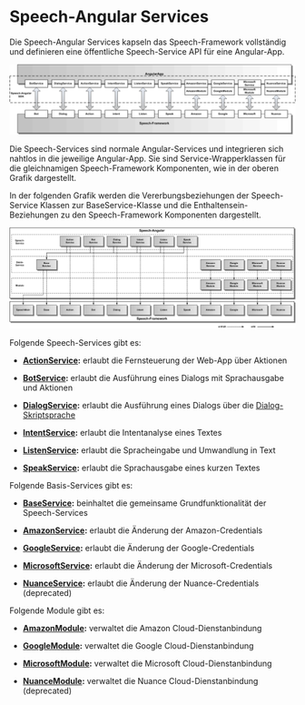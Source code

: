 # Speech-Angular Services

Die Speech-Angular Services kapseln das Speech-Framework vollständig und definieren eine öffentliche Speech-Service API für eine Angular-App.


![Service-Architektur](Service-1.gif)


Die Speech-Services sind normale Angular-Services und integrieren sich nahtlos in die jeweilige Angular-App. Sie sind Service-Wrapperklassen für die gleichnamigen Speech-Framework Komponenten, wie in der oberen Grafik dargestellt.

In der folgenden Grafik werden die Vererbungsbeziehungen der Speech-Service Klassen zur BaseService-Klasse und die Enthaltensein-Beziehungen zu den Speech-Framework Komponenten dargestellt.

![Service-Architektur](Service-2.gif)


Folgende Speech-Services gibt es:


* **[ActionService](./action/ActionService.md):** erlaubt die Fernsteuerung der Web-App über Aktionen

* **[BotService](./bot/BotService.md):** erlaubt die Ausführung eines Dialogs mit Sprachausgabe und Aktionen

* **[DialogService](./dialog/DialogService.md):** erlaubt die Ausführung eines Dialogs über die [Dialog-Skriptsprache](./bot/DialogScript.md)

* **[IntentService](./intent/IntentService.md):** erlaubt die Intentanalyse eines Textes

* **[ListenService](./listen/ListenService.md):** erlaubt die Spracheingabe und Umwandlung in Text

* **[SpeakService](./speak/SpeakService.md):** erlaubt die Sprachausgabe eines kurzen Textes


Folgende Basis-Services gibt es:


* **[BaseService](./base/BaseService.md):** beinhaltet die gemeinsame Grundfunktionalität der Speech-Services

* **[AmazonService](./amazon/AmazonService.md):** erlaubt die Änderung der Amazon-Credentials

* **[GoogleService](./google/GoogleService.md):** erlaubt die Änderung der Google-Credentials

* **[MicrosoftService](./microsoft/MicrosoftService.md):** erlaubt die Änderung der Microsoft-Credentials

* **[NuanceService](./nuance/NuanceService.md):** erlaubt die Änderung der Nuance-Credentials (deprecated)


Folgende Module gibt es:


* **[AmazonModule](./../cloud/amazon/Amazon.md):** verwaltet die Amazon Cloud-Dienstanbindung

* **[GoogleModule](./../cloud/google/Google.md):** verwaltet die Google Cloud-Dienstanbindung

* **[MicrosoftModule](./../cloud/microsoft/Microsoft.md):** verwaltet die Microsoft Cloud-Dienstanbindung

* **[NuanceModule](./../cloud/nuance/Nuance.md):** verwaltet die Nuance Cloud-Dienstanbindung (deprecated)

